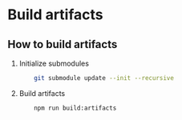 # Build artifacts

## How to build artifacts

1. Initialize submodules

    ```bash
        git submodule update --init --recursive
    ```

2. Build artifacts

    ```
        npm run build:artifacts
    ```
